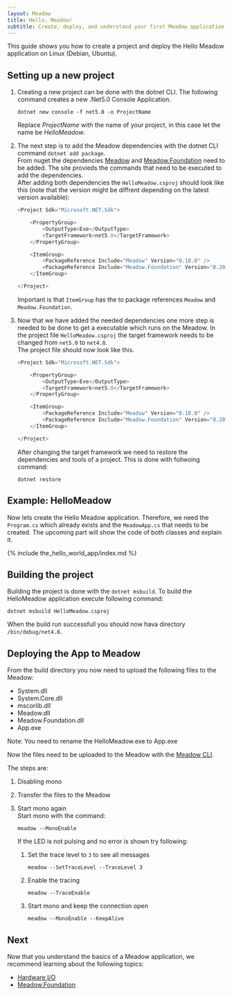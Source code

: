 ```yaml
---
layout: Meadow
title: Hello, Meadow! 
subtitle: Create, deploy, and understand your first Meadow application on Linux (Debian, Ubuntu).
---
```


This guide shows you how to create a project and deploy the Hello Meadow application on Linux (Debian, Ubuntu).

## Setting up a new project

1. Creating a new project can be done with the dotnet CLI. The following command creates a new .Net5.0 Console Application.
    ```
    dotnet new console -f net5.0 -o ProjectName
    ```
    Replace _ProjectName_ with the name of your project, in this case let the name be _HelloMeadow_.  

2. The next step is to add the Meadow dependencies with the dotnet CLI command `dotnet add package`.  
    From nuget the dependencies [Meadow](https://www.nuget.org/packages/Meadow/) and [Meadow.Foundation](https://www.nuget.org/packages/Meadow.Foundation/) need to be added. The site provieds the commands that need to be executed to add the dependencies.  
    After adding both dependencies the `HelloMeadow.csproj` should look like this (note that the version might be diffrent depending on the latest version available):
    ```csharp
    <Project Sdk="Microsoft.NET.Sdk">

        <PropertyGroup>
            <OutputType>Exe</OutputType>
            <TargetFramework>net5.0</TargetFramework>
        </PropertyGroup>

        <ItemGroup>
            <PackageReference Include="Meadow" Version="0.18.0" />
            <PackageReference Include="Meadow.Foundation" Version="0.20.0" />
        </ItemGroup>

    </Project>
    ```
    Important is that `ItemGroup` has the to package references `Meadow` and `Meadow.Foundation`.

3. Now that we have added the needed dependencies one more step is needed to be done to get a executable which runs on the Meadow. In the project file `HelloMeadow.csproj` the target framework needs to be changed from `net5.0` to `net4.8`.  
The project file should now look like this. 
    ```csharp
    <Project Sdk="Microsoft.NET.Sdk">

        <PropertyGroup>
            <OutputType>Exe</OutputType>
            <TargetFramework>net5.0</TargetFramework>
        </PropertyGroup>

        <ItemGroup>
            <PackageReference Include="Meadow" Version="0.18.0" />
            <PackageReference Include="Meadow.Foundation" Version="0.20.0" />
        </ItemGroup>

    </Project>
    ```
    After changing the target framework we need to restore the dependencies and tools of a project. This is done with follwoing command:
    ```
    dotnet restore
    ```

## Example: HelloMeadow

Now lets create the Hello Meadow application. Therefore, we need the `Program.cs` which already exists and the `MeadowApp.cs` that needs to be created. The upcoming part will show the code of both classes and explain it.  

{% include the_hello_world_app/index.md %}

## Building the project 
  
Building the project is done with the `dotnet msbuild`. To build the HelloMeadow application execute following command:

```
dotnet msbuild HelloMeadow.csproj
```

When the build run successfull you should now hava directory `/bin/debug/net4.8`.  

## Deploying the App to Meadow

From the build directory you now need to upload the following files to the Meadow:
* System.dll
* System.Core.dll
* mscorlib.dll
* Meadow.dll
* Meadow.Foundation.dll
* App.exe

Note: You need to rename the HelloMeadow.exe to App.exe

Now the files need to be uploaded to the Meadow with the [Meadow CLI](Meadow/Meadow_Basics/Meadow_CLI/).

The steps are:  
1. Disabling mono
3. Transfer the files to the Meadow
4. Start mono again  
   Start mono with the command:
   ```
   meadow --MonoEnable
   ```

   If the LED is not pulsing and no error is shown try following:
   1. Set the trace level to `3` to see all messages  
      ```
      meadow --SetTraceLevel --TraceLevel 3 
      ``` 
    2. Enable the tracing
        ```
        meadow --TraceEnable
        ```
    3. Start mono and keep the connection open
        ```
        meadow --MonoEnable --KeepAlive
        ```
   

## Next

Now that you understand the basics of a Meadow application, we recommend learning about the following topics:

 * [Hardware I/O](/Meadow/Meadow_Basics/IO/)
 * [Meadow.Foundation](/Meadow/Meadow.Foundation/)